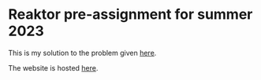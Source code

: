 # Reaktor pre-assignment for summer 2023

This is my solution to the problem given [here](https://assignments.reaktor.com/birdnest/).

The website is hosted [here](https://long-grass-5744.fly.dev/).